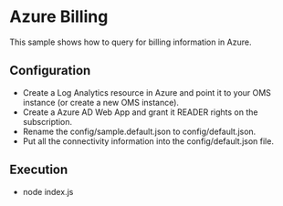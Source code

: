 # Azure Billing

This sample shows how to query for billing information in Azure.

## Configuration

* Create a Log Analytics resource in Azure and point it to your OMS instance (or create a new OMS instance).
* Create a Azure AD Web App and grant it READER rights on the subscription.
* Rename the config/sample.default.json to config/default.json.
* Put all the connectivity information into the config/default.json file.

## Execution

* node index.js
